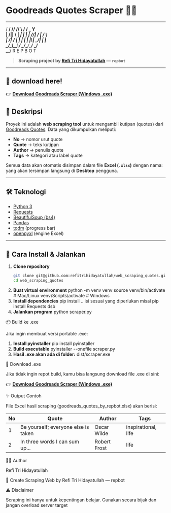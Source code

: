 # Goodreads Quotes Scraper 📝🤖
 ____  _____ _____ _       ____  ____ _____ 
/  __\/  __//    // \     /  __\/  _ Y__ __\
|  \/||  \  |  __\| |     | | //| / \| / \  
|    /|  /_ | |   | |     | |_\\| \_/| | |  
\_/\_\\____\\_/   \_/_____\____/\____/ \_/  
                     \____\       R   E   P   B   O   T

> **Scraping project by [Refi Tri Hidayatullah](https://github.com/refitrihidayatullah) — `repbot`**

---
## 📖 download here!
👉 [**Download Goodreads Scraper (Windows .exe)**](https://github.com/refitrihidayatullah/web_scraping_quotes/releases/download/v1.0/scraper.exe)

## 📖 Deskripsi

Proyek ini adalah <strong>web scraping tool</strong> untuk mengambil kutipan (quotes) dari 
<a href="https://www.goodreads.com/quotes" target="_blank">Goodreads Quotes</a>. 
Data yang dikumpulkan meliputi:

- **No** → nomor urut quote  
- **Quote** → teks kutipan  
- **Author** → penulis quote  
- **Tags** → kategori atau label quote  

Semua data akan otomatis disimpan dalam file **Excel (`.xlsx`)** dengan nama:  
yang akan tersimpan langsung di **Desktop** pengguna.

---

## 🛠️ Teknologi

- [Python 3](https://www.python.org/)
- [Requests](https://docs.python-requests.org/en/latest/)
- [BeautifulSoup (bs4)](https://www.crummy.com/software/BeautifulSoup/bs4/doc/)
- [Pandas](https://pandas.pydata.org/)
- [tqdm](https://tqdm.github.io/) (progress bar)
- [openpyxl](https://openpyxl.readthedocs.io/) (engine Excel)

---

## 🚀 Cara Install & Jalankan

1. **Clone repository**
   ```bash
   git clone git@github.com:refitrihidayatullah/web_scraping_quotes.git
   cd web_scraping_quotes
2. **Buat virtual environment** 
    python -m venv venv
    source venv/bin/activate   # Mac/Linux
    venv\Scripts\activate      # Windows
3. **Install dependencies** 
    pip install  .. isi sesuai yang diperlukan misal
    pip install Requests dsb
4. **Jalankan program**
    python scraper.py

📦 Build ke .exe

Jika ingin membuat versi portable .exe:

1. **Install pyinstaller**
   pip install pyinstaller
2. **Build executable**
   pyinstaller --onefile scraper.py
3. **Hasil .exe akan ada di folder:**
   dist/scraper.exe

💾 Download .exe

Jika tidak ingin repot build, kamu bisa langsung download file .exe di sini:

👉 [**Download Goodreads Scraper (Windows .exe)**](https://github.com/refitrihidayatullah/web_scraping_quotes/releases/download/v1.0/scraper.exe)



✨ Output Contoh

File Excel hasil scraping (goodreads_quotes_by_repbot.xlsx) akan berisi:

| No | Quote                               | Author       | Tags                |
| -- | ----------------------------------- | ------------ | ------------------- |
| 1  | Be yourself; everyone else is taken | Oscar Wilde  | inspirational, life |
| 2  | In three words I can sum up...      | Robert Frost | life                |

👨‍💻 Author

Refi Tri Hidayatullah

🤖 Create Scraping Web by Refi Tri Hidayatullah — repbot

⚠️ Disclaimer

Scraping ini hanya untuk kepentingan belajar.
Gunakan secara bijak dan jangan overload server target